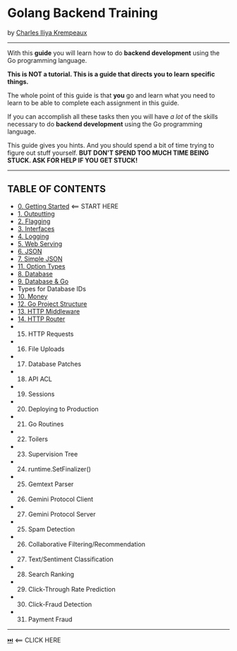 # Golang Backend Training
by [Charles Iliya Krempeaux](http://changelog.ca/)

-----

With this **guide** you will learn how to do **backend development** using the Go programming language.

**This is NOT a tutorial. This is a guide that directs you to learn specific things.**

The whole point of this guide is that **you** go and learn what you need to learn to be able to complete each assignment in this guide.

If you can accomplish all these tasks then you will have _a lot_ of the skills necessary to do **backend development** using the Go programming language.

This guide gives you hints. And you should spend a bit of time trying to figure out stuff yourself. **BUT DON'T SPEND TOO MUCH TIME BEING STUCK. ASK FOR HELP IF YOU GET STUCK!**

-----

## TABLE OF CONTENTS

* [0. Getting Started](chapters/getting-started/README.md) ⟸ START HERE
* [1. Outputting](chapters/outputting/README.md)
* [2. Flagging](chapters/flagging/README.md)
* [3. Interfaces](chapters/interfaces/README.md)
* [4. Logging](chapters/logging/README.md)
* [5. Web Serving](chapters/web_serving/README.md)
* [6. JSON](chapters/json/README.md)
* [7. Simple JSON](chapters/simple_json/README.md)
* [11. Option Types](#10-option-types)
* [8. Database](chapters/database/README.md)
* [9. Database & Go](chapters/database_and_go/README.md)
* Types for Database IDs
* [10. Money](chapters/money/README.md)
* [12. Go Project Structure](chapters/golang-project-structure/README.md)
* [13. HTTP Middleware](chapters/http_middleware/README.md)
* [14. HTTP Router](chapters/http_router/README.md)
* 15. HTTP Requests
* 16. File Uploads
* 17. Database Patches
* 18. API ACL
* 19. Sessions
* 20. Deploying to Production
* 21. Go Routines
* 22. Toilers
* 23. Supervision Tree
* 24. runtime.SetFinalizer()
* 25. Gemtext Parser
* 26. Gemini Protocol Client
* 27. Gemini Protocol Server
* 25. Spam Detection
* 26. Collaborative Filtering/Recommendation
* 27. Text/Sentiment Classification
* 28. Search Ranking
* 29. Click-Through Rate Prediction
* 30. Click-Fraud Detection
* 31. Payment Fraud

-----

[⏭️](chapters/getting-started/README.md) ⟸ CLICK HERE

